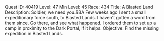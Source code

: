 Quest ID: 40419
Level: 47
Min Level: 45
Race: 434
Title: A Blasted Land
Description: Soldier, we need you.$B$BA Few weeks ago I sent a small expeditionary force south, to Blasted Lands. I haven't gotten a word from them since. Go there, and see what happened. I ordered them to set up a camp in proximity to the Dark Portal, if it helps.
Objective: Find the missing expedition in Blasted Lands.
